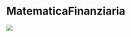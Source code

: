 # MatematicaFinanziaria





![](https://analystprep.com/blog/wp-content/uploads/2020/12/Qualitative-methods.png)
